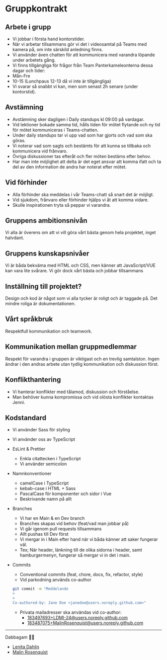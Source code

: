 # Gruppkontrakt

## Arbete i grupp
- Vi jobbar i första hand kontorstider.
- När vi arbetar tillsammans gör vi det i videosamtal på Teams med kamera på, om inte särskild anledning finns.
- Vi använder även chatten för att kommunicera med varandra löpande under arbetets gång.
- Vi finns tillgängliga för frågor från Team Panterkameleonterna dessa dagar och tider:
- Mån-Fre
- 10-15 (Lunchpaus 12-13 då vi inte är tillgängliga)
- Vi svarar så snabbt vi kan, men som senast 2h senare (under kontorstid).

## Avstämning
- Avstämning sker dagligen i Daily standups kl 09:00 på vardagar. 
- Vid lektioner bokade samma tid, hålls tiden för mötet flytande och ny tid för mötet kommuniceras i Teams-chatten.
- Under daily standups tar vi upp vad som har gjorts och vad som ska göras.
- Vi noterar vad som sagts och bestämts för att kunna se tillbaka och kommunicera vid frånvaro.
- Övriga diskussioner tas efteråt och fler möten bestäms efter behov.
- Har man inte möjlighet att delta är det eget ansvar att komma ifatt och ta del av den information de andra har noterat efter mötet.

## Vid förhinder
- Alla förhinder ska meddelas i vår Teams-chatt så snart det är möjligt.
- Vid sjukdom, frånvaro eller förhinder hjälps vi åt att komma vidare. 
- Skulle inspirationen tryta så peppar vi varandra.

## Gruppens ambitionsnivån
Vi alla är överens om att vi vill göra vårt bästa genom hela projektet, inget halvdant.

## Gruppens kunskapsnivåer
Vi är båda bekväma med HTML och CSS, men känner att JavaScript/VUE kan vara lite svårare. Vi gör dock vårt bästa och jobbar tillsammans

## Inställning till projektet?
Design och kod är något som vi alla tycker är roligt och är taggade på. Det mindre roliga är dokumentationen.

## Vårt språkbruk
Respektfull kommunikation och teamwork.

## Kommunikation mellan gruppmedlemmar
Respekt för varandra i gruppen är viktigast och en trevlig samtalston.
Ingen ändrar i den andras arbete utan tydlig kommunikation och diskussion först.

## Konflikthantering
- Vi hanterar konflikter med tålamod, diskussion och förståelse. 
- Man behöver kunna kompromissa och vid olösta konflikter kontaktas Jenni.

## Kodstandard

- Vi använder Sass för styling
- Vi använder oss av TypeScript
- EsLint & Prettier
    - Enkla citattecken i TypeScript
    - Vi använder semicolon

- Namnkonventioner
    - camelCase i TypeScript
    - kebab-case i HTML + Sass
    - PascalCase för komponenter och sidor i Vue
    - Beskrivande namn på allt 

- Branches
    - Vi har en Main & en Dev branch
    - Branches skapas vid behov (feat/vad man jobbar på)
    - Vi går igenom pull requests tillsammans
    - Allt pushas till Dev först 
    - Vi mergar in i Main efter hand när vi båda känner att saker fungerar väl.
    - Tex; När header, länkning till de olika sidorna i header, samt hamburgermenyn, fungerar så mergar vi in det i main.

- Commits
    - Conventional commits (feat, chore, docs, fix, refactor, style)
    - Vid parkodning används co-author
    ```bash
    git commit -m "Meddelande
    >
    >
    Co-authored-by: Jane Doe <janedoe@users.noreply.github.com>"
    ```

    - Privata mailadresser ska användas vid co-author:
        - 183497693+LDMI-24@users.noreply.github.com
        - 183487075+MalinRosenquist@users.noreply.github.com
__________________________________________________________

Dabbagam 📜✅
- [Lenita Dahlin](https://github.com/LDMI-24)
- [Malin Rosenquist](https://github.com/MalinRosenquist)